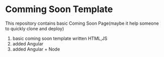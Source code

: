 # Comming Soon Template
This repository contains basic Coming Soon Page(maybe it help someone to quickly clone and deploy) <br />
1. basic coming soon template written  HTML,JS<br />
2. added Angular <br />
3. added Angular + Node<br />
